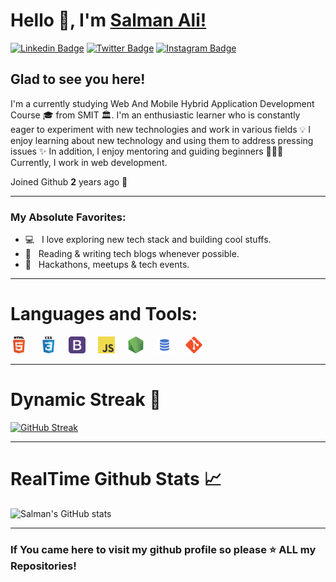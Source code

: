 # Hello 👋, I'm [Salman Ali!](https://github.com/SalmanAli09/) 

[![Linkedin Badge](https://img.shields.io/badge/-LinkedIn-0e76a8?style=flat-square&logo=Linkedin&logoColor=white)](https://www.linkedin.com/in/salman-ali-37279b22a/)
[![Twitter Badge](https://img.shields.io/badge/-Twitter-00acee?style=flat-square&logo=Twitter&logoColor=white)](https://twitter.com/SalmanImran90)
[![Instagram Badge](https://img.shields.io/badge/-Instagram-e4405f?style=flat-square&logo=Instagram&logoColor=white)](https://www.instagram.com/salmanimran__/)


## Glad to see you here! &nbsp;

I'm a currently studying Web And Mobile Hybrid Application Development Course 🎓 from SMIT 🏛. I'm an enthusiastic learner who is constantly eager to experiment with new technologies and work in various fields 💡 I enjoy learning about new technology and using them to address pressing issues ✨ In addition, I enjoy mentoring and guiding beginners 👨🏻‍💻 Currently, I work in web development.

Joined Github **2** years ago 🥳

<hr />

### My Absolute Favorites:

- 💻 &nbsp; I love exploring new tech stack and building cool stuffs.
- 📰 &nbsp; Reading & writing tech blogs whenever possible.
- 🍕 &nbsp; Hackathons, meetups & tech events.

<hr />

# Languages and Tools:

<code><img height="27" src="https://raw.githubusercontent.com/github/explore/80688e429a7d4ef2fca1e82350fe8e3517d3494d/topics/html/html.png" alt="HTML"></code> &nbsp; &nbsp;
<code><img height="27" src="https://raw.githubusercontent.com/github/explore/80688e429a7d4ef2fca1e82350fe8e3517d3494d/topics/css/css.png" alt="CSS"></code>  &nbsp; &nbsp;
<code><img height="27" src="https://raw.githubusercontent.com/github/explore/80688e429a7d4ef2fca1e82350fe8e3517d3494d/topics/bootstrap/bootstrap.png" alt="CSS"></code> &nbsp; &nbsp; 
<code><img height="27" src="https://raw.githubusercontent.com/github/explore/80688e429a7d4ef2fca1e82350fe8e3517d3494d/topics/javascript/javascript.png" alt="javascript"></code>  &nbsp; &nbsp;
<code><img height="27" src="https://raw.githubusercontent.com/github/explore/80688e429a7d4ef2fca1e82350fe8e3517d3494d/topics/nodejs/nodejs.png" alt="nodejs"></code>  &nbsp; &nbsp;
<code><img height="27" src="https://raw.githubusercontent.com/github/explore/80688e429a7d4ef2fca1e82350fe8e3517d3494d/topics/sql/sql.png" alt="sql"></code>  &nbsp; &nbsp;
<code><img height="27" src="https://raw.githubusercontent.com/devicons/devicon/master/icons/git/git-original.svg" alt="git"></code>

<hr />
  
# Dynamic Streak 🚀
[![GitHub Streak](https://github-readme-streak-stats.herokuapp.com/?user=SalmanAli09&currStreakNum=2FD3EB&fire=pink&sideLabels=F00&date_format=[Y.]n.j)](https://git.io/streak-stats)
<hr />

# RealTime Github Stats 📈
![Salman's GitHub stats](https://github-readme-stats.vercel.app/api?username=SalmanAli09&show_icons=true)

<hr />

### If You came here to visit my github profile so please ⭐ ALL my Repositories!
